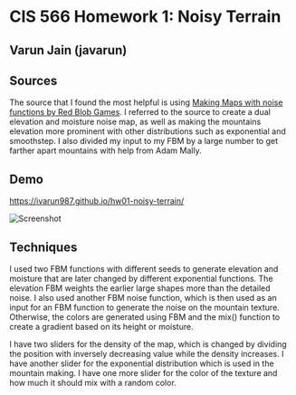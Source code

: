 # CIS 566 Homework 1: Noisy Terrain

## Varun Jain (javarun)

## Sources

The source that I found the most helpful is using [Making Maps with noise functions by Red Blob Games](https://www.redblobgames.com/maps/terrain-from-noise/). I referred to the source to create a dual elevation and moisture noise map, as well as making the mountains elevation more prominent with other distributions such as exponential and smoothstep. I also divided my input to my FBM by a large number to get farther apart mountains with help from Adam Mally.  

## Demo

https://ivarun987.github.io/hw01-noisy-terrain/

![Screenshot](screenshot.png)

## Techniques

I used two FBM functions with different seeds to generate elevation and moisture that are later changed by different exponential functions. The elevation FBM weights the earlier large shapes more than the detailed noise. I also used another FBM noise function, which is then used as an input for an FBM function to generate the noise on the mountain texture. Otherwise, the colors are generated using FBM and the mix() function to create a gradient based on its height or moisture.

I have two sliders for the density of the map, which is changed by dividing the position with inversely decreasing value while the density increases. I have another slider for the exponential distribution which is used in the mountain making. I have one more slider for the color of the texture and how much it should mix with a random color.
